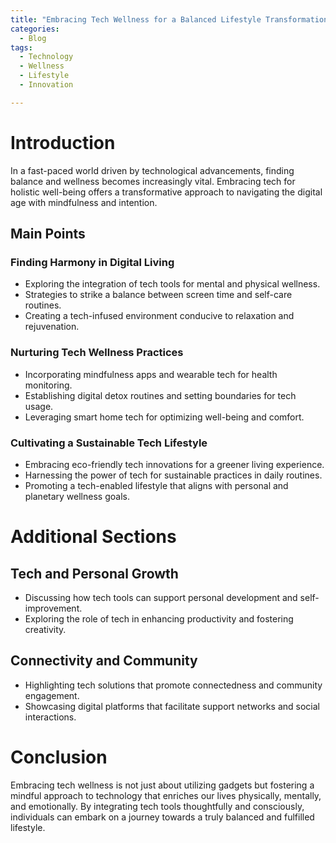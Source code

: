 ```yaml
---
title: "Embracing Tech Wellness for a Balanced Lifestyle Transformation"
categories:
  - Blog
tags:
  - Technology
  - Wellness
  - Lifestyle
  - Innovation

---
```


# Introduction
In a fast-paced world driven by technological advancements, finding balance and wellness becomes increasingly vital. Embracing tech for holistic well-being offers a transformative approach to navigating the digital age with mindfulness and intention.

## Main Points
### Finding Harmony in Digital Living
- Exploring the integration of tech tools for mental and physical wellness.
- Strategies to strike a balance between screen time and self-care routines.
- Creating a tech-infused environment conducive to relaxation and rejuvenation.

### Nurturing Tech Wellness Practices
- Incorporating mindfulness apps and wearable tech for health monitoring.
- Establishing digital detox routines and setting boundaries for tech usage.
- Leveraging smart home tech for optimizing well-being and comfort.

### Cultivating a Sustainable Tech Lifestyle
- Embracing eco-friendly tech innovations for a greener living experience.
- Harnessing the power of tech for sustainable practices in daily routines.
- Promoting a tech-enabled lifestyle that aligns with personal and planetary wellness goals.

# Additional Sections
## Tech and Personal Growth
- Discussing how tech tools can support personal development and self-improvement.
- Exploring the role of tech in enhancing productivity and fostering creativity.

## Connectivity and Community
- Highlighting tech solutions that promote connectedness and community engagement.
- Showcasing digital platforms that facilitate support networks and social interactions.

# Conclusion
Embracing tech wellness is not just about utilizing gadgets but fostering a mindful approach to technology that enriches our lives physically, mentally, and emotionally. By integrating tech tools thoughtfully and consciously, individuals can embark on a journey towards a truly balanced and fulfilled lifestyle.
